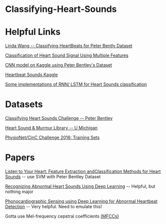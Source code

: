 # Classifying-Heart-Sounds

# Helpful Links

[Linda Wang -- Classifying HeartBeats for Peter Bently Dataset](https://github.com/lindawangg/Classifying-Heartbeats)

[Classification of Heart Sound Signal Using Multiple Features](https://github.com/yaseen21khan/Classification-of-Heart-Sound-Signal-Using-Multiple-Features-)

[CNN model on Kaggle using Peter Bentley's Dataset](https://www.kaggle.com/kinguistics/heartbeat-sounds#set_b.csv)

[Heartbeat Sounds Kaggle](https://www.kaggle.com/kinguistics/heartbeat-sounds)

[Some implementations of RNN/ LSTM for Heart Sounds classification](https://github.com/vinayakumarr/Kalasalingam)

# Datasets

[Classifying Heart Sounds Challenge -- Peter Bentley](http://www.peterjbentley.com/heartchallenge/)

[Heart Sound & Murmur Library -- U Michigan](http://www.med.umich.edu/lrc/psb_open/html/repo/primer_heartsound/primer_heartsound.html)

[PhysioNet/CinC Challenge 2016: Training Sets](https://physionet.org/pn3/challenge/2016/)

# Papers

[Listen to Your Heart: Feature Extraction andClassification Methods for Heart Sounds](https://lindawangg.github.io/projects/classifying-heartbeats.pdf) -- use SVM with Peter Bentley Dataset

[Recognizing Abnormal Heart Sounds Using Deep Learning](http://ceur-ws.org/Vol-1891/paper2.pdf) -- Helpful, but nothing major

[Phonocardiographic Sensing using Deep Learning for Abnormal Heartbeat Detection](https://arxiv.org/pdf/1801.08322.pdf) -- Very helpful. Need to emulate this!

Gotta use Mel-frequency cepstral coefficients [(MFCCs)](https://en.wikipedia.org/wiki/Mel-frequency_cepstrum)
